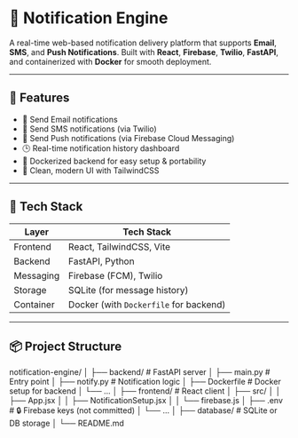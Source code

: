 # 📣 Notification Engine

A real-time web-based notification delivery platform that supports **Email**, **SMS**, and **Push Notifications**. Built with **React**, **Firebase**, **Twilio**, **FastAPI**, and containerized with **Docker** for smooth deployment.

---

## 🚀 Features

- 📧 Send Email notifications
- 📱 Send SMS notifications (via Twilio)
- 🔔 Send Push notifications (via Firebase Cloud Messaging)
- 🕒 Real-time notification history dashboard
- 🐳 Dockerized backend for easy setup & portability
- 🌈 Clean, modern UI with TailwindCSS

---

## 🧱 Tech Stack

| Layer     | Tech Stack                                   |
|-----------|----------------------------------------------|
| Frontend  | React, TailwindCSS, Vite                     |
| Backend   | FastAPI, Python                              |
| Messaging | Firebase (FCM), Twilio                       |
| Storage   | SQLite (for message history)                 |
| Container | Docker (with `Dockerfile` for backend)       |

---

## 📦 Project Structure

notification-engine/
│
├── backend/ # FastAPI server
│ ├── main.py # Entry point
│ ├── notify.py # Notification logic
│ ├── Dockerfile # Docker setup for backend
│ └── ...
│
├── frontend/ # React client
│ ├── src/
│ │ ├── App.jsx
│ │ ├── NotificationSetup.jsx
│ │ └── firebase.js
│ ├── .env # 🔒 Firebase keys (not committed)
│ └── ...
│
├── database/ # SQLite or DB storage
│
└── README.md
